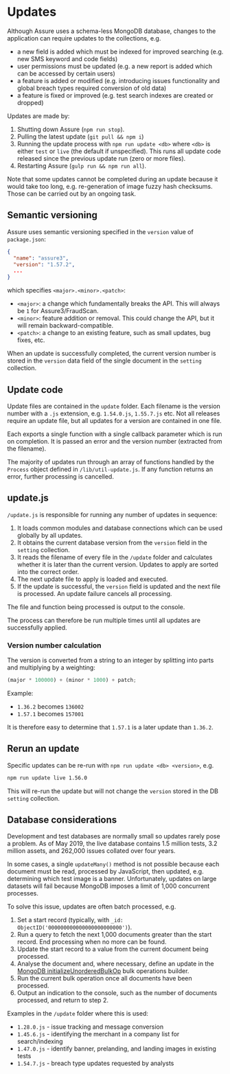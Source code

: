 # Updates

Although Assure uses a schema-less MongoDB database, changes to the application can require updates to the collections, e.g.

* a new field is added which must be indexed for improved searching (e.g. new SMS keyword and code fields)
* user permissions must be updated (e.g. a new report is added which can be accessed by certain users)
* a feature is added or modified (e.g. introducing issues functionality and global breach types required conversion of old data)
* a feature is fixed or improved (e.g. test search indexes are created or dropped)

Updates are made by:

1. Shutting down Assure (`npm run stop`).
1. Pulling the latest update (`git pull && npm i`)
1. Running the update process with `npm run update <db>` where `<db>` is either `test` or `live` (the default if unspecified). This runs all update code released since the previous update run (zero or more files).
1. Restarting Assure (`gulp run && npm run all`).

Note that some updates cannot be completed during an update because it would take too long, e.g. re-generation of image fuzzy hash checksums. Those can be carried out by an ongoing task.


## Semantic versioning

Assure uses semantic versioning specified in the `version` value of `package.json`:

```json
{
  "name": "assure3",
  "version": "1.57.2",
  ...
}
```

which specifies `<major>.<minor>.<patch>`:

* `<major>`: a change which fundamentally breaks the API. This will always be `1` for Assure3/FraudScan.
* `<minor>`: feature addition or removal. This could change the API, but it will remain backward-compatible.
* `<patch>`: a change to an existing feature, such as small updates, bug fixes, etc.

When an update is successfully completed, the current version number is stored in the `version` data field of the single document in the `setting` collection.


## Update code

Update files are contained in the `update` folder. Each filename is the version number with a `.js` extension, e.g. `1.54.0.js`, `1.55.7.js` etc. Not all releases require an update file, but all updates for a version are contained in one file.

Each exports a single function with a single callback parameter which is run on completion. It is passed an error and the version number (extracted from the filename).

The majority of updates run through an array of functions handled by the `Process` object defined in `/lib/util-update.js`. If any function returns an error, further processing is cancelled.


## update.js

`/update.js` is responsible for running any number of updates in sequence:

1. It loads common modules and database connections which can be used globally by all updates.
1. It obtains the current database version from the `version` field in the `setting` collection.
1. It reads the filename of every file in the `/update` folder and calculates whether it is later than the current version. Updates to apply are sorted into the correct order.
1. The next update file to apply is loaded and executed.
1. If the update is successful, the `version` field is updated and the next file is processed. An update failure cancels all processing.

The file and function being processed is output to the console.

The process can therefore be run multiple times until all updates are successfully applied.


### Version number calculation

The version is converted from a string to an integer by splitting into parts and multiplying by a weighting:

```js
(major * 100000) + (minor * 1000) + patch;
```

Example:

* `1.36.2` becomes `136002`
* `1.57.1` becomes `157001`

It is therefore easy to determine that `1.57.1` is a later update than `1.36.2`.


## Rerun an update

Specific updates can be re-run with `npm run update <db> <version>`, e.g.

```bash
npm run update live 1.56.0
```

This will re-run the update but will not change the `version` stored in the DB `setting` collection.


## Database considerations

Development and test databases are normally small so updates rarely pose a problem. As of May 2019, the live database contains 1.5 million tests, 3.2 million assets, and 262,000 issues collated over four years.

In some cases, a single `updateMany()` method is not possible because each document must be read, processed by JavaScript, then updated, e.g. determining which test image is a banner. Unfortunately, updates on large datasets will fail because MongoDB imposes a limit of 1,000 concurrent processes.

To solve this issue, updates are often batch processed, e.g.

1. Set a start record (typically, with `_id: ObjectID('000000000000000000000000')`).
1. Run a query to fetch the next 1,000 documents greater than the start record. End processing when no more can be found.
1. Update the start record to a value from the current document being processed.
1. Analyse the document and, where necessary, define an update in the [MongoDB initializeUnorderedBulkOp](https://docs.mongodb.com/manual/reference/method/db.collection.initializeUnorderedBulkOp/) bulk operations builder.
1. Run the current bulk operation once all documents have been processed.
1. Output an indication to the console, such as the number of documents processed, and return to step 2.

Examples in the `/update` folder where this is used:

* `1.28.0.js` - issue tracking and message conversion
* `1.45.6.js` - identifying the merchant in a company list for search/indexing
* `1.47.0.js` - identify banner, prelanding, and landing images in existing tests
* `1.54.7.js` - breach type updates requested by analysts
